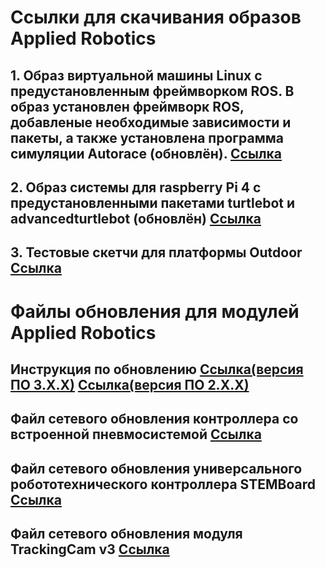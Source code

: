 # Ссылки для скачивания образов Applied Robotics
## 1. Образ виртуальной машины Linux с предустановленным фреймворком ROS. В образ установлен фреймворк ROS, добавленые необходимые зависимости и пакеты, а также установлена программа симуляции Autorace (обновлён). [Ссылка](https://disk.yandex.ru/d/-lS-OY2H0Pbjtw/tb3_oracle "Логин виртуальной машины - tb3 , пароль - 123")

## 2. Образ системы для raspberry Pi 4 c предустановленными пакетами turtlebot и advancedturtlebot (обновлён) [Ссылка](https://disk.yandex.ru/d/Doi1z1vVWr0MDw "Логин виртуальной машины - ubuntu , пароль - 12345678")

## 3. Тестовые скетчи для платформы Outdoor [Ссылка](https://disk.yandex.ru/d/mLkecNHgV5yHJg)

# Файлы обновления для модулей Applied Robotics
## Инструкция по обновлению [Ссылка(версия ПО 3.Х.Х)](https://disk.yandex.ru/i/xmmrCy5__QCDaA) [Ссылка(версия ПО 2.Х.Х)](https://disk.yandex.ru/i/xmmrCy5__QCDaA)
## Файл сетевого обновления контроллера со встроенной пневмосистемой [Ссылка](https://disk.yandex.ru/d/-IcGt5Wo3HFkbw)
## Файл сетевого обновления универсального робототехнического контроллера STEMBoard [Ссылка](https://disk.yandex.ru/d/fdHu0XS-spFyCA)
## Файл сетевого обновления модуля TrackingCam v3 [Ссылка](https://disk.yandex.ru/d/iBqMLeIYJRX02A)
